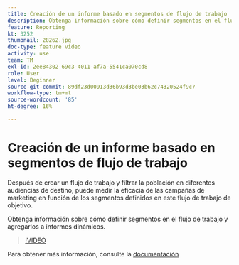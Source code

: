 ```yaml
---
title: Creación de un informe basado en segmentos de flujo de trabajo
description: Obtenga información sobre cómo definir segmentos en el flujo de trabajo y agregarlos a informes dinámicos.
feature: Reporting
kt: 3252
thumbnail: 28262.jpg
doc-type: feature video
activity: use
team: TM
exl-id: 2ee84302-69c3-4011-af7a-5541ca070cd8
role: User
level: Beginner
source-git-commit: 89df23d00913d36b93d3be03b62c74320524f9c7
workflow-type: tm+mt
source-wordcount: '85'
ht-degree: 16%

---
```


# Creación de un informe basado en segmentos de flujo de trabajo

Después de crear un flujo de trabajo y filtrar la población en diferentes audiencias de destino, puede medir la eficacia de las campañas de marketing en función de los segmentos definidos en este flujo de trabajo de objetivo.

Obtenga información sobre cómo definir segmentos en el flujo de trabajo y agregarlos a informes dinámicos.

>[!VIDEO](https://video.tv.adobe.com/v/28262?quality=12&learn=on)

Para obtener más información, consulte la [documentación](https://experienceleague.adobe.com/docs/campaign-standard/using/reporting/customizing-reports/creating-a-report-workflow-segment.html?lang=en)
